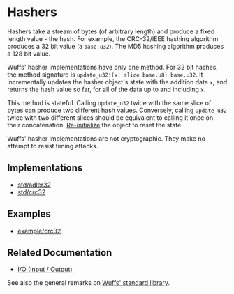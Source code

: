 # Hashers

Hashers take a stream of bytes (of arbitrary length) and produce a fixed length
value - the hash. For example, the CRC-32/IEEE hashing algorithm produces a 32
bit value (a `base.u32`). The MD5 hashing algorithm produces a 128 bit value.

Wuffs' hasher implementations have only one method. For 32 bit hashes, the
method signature is `update_u32!(x: slice base.u8) base.u32`. It incrementally
updates the hasher object's state with the addition data `x`, and returns the
hash value so far, for all of the data up to and including `x`.

This method is stateful. Calling `update_u32` twice with the same slice of
bytes can produce two different hash values. Conversely, calling `update_u32`
twice with two different slices should be equivalent to calling it once on
their concatenation. [Re-initialize](/doc/note/initialization.md) the object to
reset the state.

Wuffs' hasher implementations are not cryptographic. They make no attempt to
resist timing attacks.


## Implementations

- [std/adler32](/std/adler32)
- [std/crc32](/std/crc32)


## Examples

- [example/crc32](/example/crc32)


## Related Documentation

- [I/O (Input / Output)](/doc/note/io-input-output.md)

See also the general remarks on [Wuffs' standard library](/doc/std/README.md).
